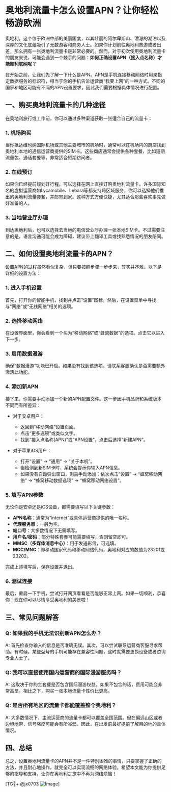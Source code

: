 # 奥地利流量卡怎么设置APN？让你轻松畅游欧洲

奥地利，这个位于欧洲中部的美丽国度，以其壮丽的阿尔卑斯山、清澈的湖泊以及深厚的文化底蕴吸引了无数游客和商务人士。如果你计划前往奥地利旅游或者出差，那么拥有一张奥地利流量卡是非常必要的。然而，对于初次使用奥地利流量卡的朋友来说，可能会遇到一个棘手的问题：**如何正确设置APN（接入点名称）才能顺利联网呢？**

在开始之前，让我们先了解一下什么是APN。APN是手机连接移动网络时用来指定数据服务的标识符，相当于你的手机告诉运营商“我要上网”的一种方式。不同的国家和地区可能有不同的APN设置要求，因此我们需要根据具体情况进行配置。

## 一、购买奥地利流量卡的几种途径

在奥地利旅行或工作前，你可以通过多种渠道获取一张适合自己的流量卡：

### 1. **机场购买**
当你抵达维也纳国际机场或其他主要城市的机场时，通常可以在机场内的商店找到奥地利本地的通信运营商提供的SIM卡。这些商店通常会提供各种套餐，比如短期流量包、通话套餐等，非常适合短期访问者。

### 2. **在线预订**
如果你已经提前规划好行程，可以选择在网上直接订购奥地利流量卡。许多国际知名的虚拟运营商如Lycamobile、Lebara等都支持跨区域服务，你可以选择他们推出的奥地利流量套餐，并邮寄到家。这种方式方便快捷，尤其适合那些喜欢事先做好准备的人。

### 3. **当地营业厅办理**
到达奥地利后，也可以选择去当地的电信营业厅办理一张本地SIM卡。不过需要注意的是，语言沟通可能会成为障碍，建议带上翻译工具或找熟悉情况的朋友陪同。

## 二、如何设置奥地利流量卡的APN？

设置APN的过程虽然看似复杂，但只要按照步骤一步步来，其实并不难。以下是详细的设置方法：

### 1. **进入手机设置**
首先，打开你的智能手机，找到并点击“设置”图标。然后，在设置菜单中寻找与“网络”或“无线网络”相关的选项。

### 2. **选择移动网络**
在设置界面里，你会看到一个名为“移动网络”或“蜂窝数据”的选项。点击它以进入下一步。

### 3. **启用数据漫游**
确保“数据漫游”功能已开启。如果没有找到该选项，请联系客服确认是否需要额外激活此功能。

### 4. **添加新APN**
接下来，你需要手动添加一个新的APN配置文件。这一步因手机品牌和系统版本不同而有所差异：

- 对于安卓用户：
  - 返回到“移动网络”设置页面。
  - 点击“更多选项”或类似文字。
  - 找到“接入点名称(APN)”或“APN设置”，点击后选择“新建APN”。

- 对于苹果iOS用户：
  - 打开“设置” -> “通用” -> “关于本机”。
  - 当检测到新SIM卡时，系统会提示你输入APN信息。
  - 如果没有自动弹出窗口，则需手动添加：依次点击“设置” -> “蜂窝移动网络” -> “蜂窝移动数据选项” -> “蜂窝移动网络设置”。

### 5. **填写APN参数**
无论你是安卓还是iOS设备，都需要填写以下关键参数：

- **APN名称**：通常为“internet”或具体运营商提供的唯一名称。
- **代理服务器**：一般为空。
- **端口号**：大多数情况下无需填写。
- **用户名/密码**：部分特殊套餐可能需要填写，否则留空即可。
- **MMSC（多媒体消息中心）**：用于发送彩信，可选填。
- **MCC/MNC**：即移动国家代码和移动网络代码，奥地利对应的数值为23201或23202。

完成上述填写后，保存设置并退出。

### 6. **测试连接**
最后，重启一下手机，尝试打开网页看看是否能够正常上网。如果一切顺利，恭喜你！现在你可以尽情享受奥地利的美景啦！

## 三、常见问题解答

### Q: 如果我的手机无法识别新APN怎么办？
A: 首先检查你输入的信息是否准确无误。其次，可以尝试联系运营商客服寻求帮助。有时候，某些型号的手机可能存在兼容性问题，这时就需要更换设备或者咨询专业人士了。

### Q: 我可以直接使用国内运营商的国际漫游服务吗？
A: 这取决于你的主套餐是否包含国际漫游权益。如果不包含的话，费用可能会非常高昂。相比之下，购买一张本地流量卡性价比更高。

### Q: 是否所有地区的流量卡都能覆盖整个奥地利？
A: 大多数情况下，主流运营商的流量卡都可以覆盖全国范围。但在偏远山区或者边境地带，信号强度可能会有所减弱。因此，在出发前最好提前了解目的地的具体情况。

## 四、总结

总之，设置奥地利流量卡的APN并不是一件特别困难的事情，只要掌握了正确的方法，并且耐心地操作，就完全可以实现流畅的网络体验。希望本文能为你提供足够的指导和支持，让你在奥地利之旅中不再为网络烦恼！

[TG💪+ @jx0703 ![Image](https://github.com/user-attachments/assets/dbca1d08-cadb-493c-b0ec-ad6f7a83f270)]